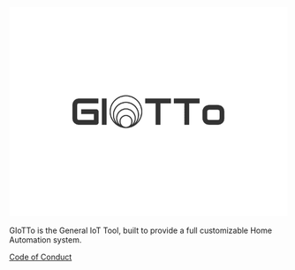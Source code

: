 ![[GIoTTo Logo](./GIoTTo-Main-Logo-800x600.png)](https://github.com/giotto-ha/.github/blob/bc7072b97211c7a8880731cad8b1f9a57b9bc802/profile/GIoTTo-Main-Logo-800x600.png)

GIoTTo is the General IoT Tool, built to provide a full customizable Home Automation system.


[Code of Conduct](./CODE_OF_CONDUCT.md)
